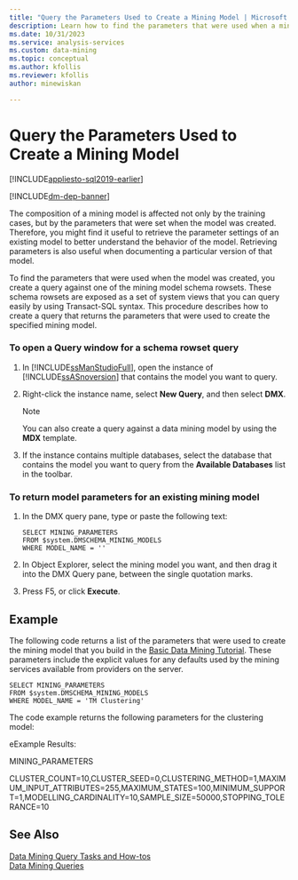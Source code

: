 ```yaml
---
title: "Query the Parameters Used to Create a Mining Model | Microsoft Docs"
description: Learn how to find the parameters that were used when a mining model was created by querying against one of the mining model schema rowsets.
ms.date: 10/31/2023
ms.service: analysis-services
ms.custom: data-mining
ms.topic: conceptual
ms.author: kfollis
ms.reviewer: kfollis
author: minewiskan

---
```

# Query the Parameters Used to Create a Mining Model
[!INCLUDE[appliesto-sql2019-earlier](../includes/appliesto-sql2019-earlier.md)]

[!INCLUDE[dm-dep-banner](../includes/dm-dep-banner.md)]

  The composition of a mining model is affected not only by the training cases, but by the parameters that were set when the model was created. Therefore, you might find it useful to retrieve the parameter settings of an existing model to better understand the behavior of the model. Retrieving parameters is also useful when documenting a particular version of that model.  
  
 To find the parameters that were used when the model was created, you create a query against one of the mining model schema rowsets. These schema rowsets are exposed as a set of system views that you can query easily by using Transact-SQL syntax. This procedure describes how to create a query that returns the parameters that were used to create the specified mining model.  
  
### To open a Query window for a schema rowset query  
  
1.  In [!INCLUDE[ssManStudioFull](../includes/ssmanstudiofull-md.md)], open the instance of [!INCLUDE[ssASnoversion](../includes/ssasnoversion-md.md)] that contains the model you want to query.  
  
2.  Right-click the instance name, select **New Query**, and then select **DMX**.  
  
    > [!NOTE]  
    >  You can also create a query against a data mining model by using the **MDX** template.  
  
3.  If the instance contains multiple databases, select the database that contains the model you want to query from the **Available Databases** list in the toolbar.  
  
### To return model parameters for an existing mining model  
  
1.  In the DMX query pane, type or paste the following text:  
  
    ```  
    SELECT MINING_PARAMETERS  
    FROM $system.DMSCHEMA_MINING_MODELS  
    WHERE MODEL_NAME = ''  
    ```  
  
2.  In Object Explorer, select the mining model you want, and then drag it into the DMX Query pane, between the single quotation marks.  
  
3.  Press F5, or click **Execute**.  
  
## Example  
 The following code returns a list of the parameters that were used to create the mining model that you build in the [Basic Data Mining Tutorial](/previous-versions/sql/sql-server-2016/ms167167(v=sql.130)). These parameters include the explicit values for any defaults used by the mining services available from providers on the server.  
  
```  
SELECT MINING_PARAMETERS   
FROM $system.DMSCHEMA_MINING_MODELS  
WHERE MODEL_NAME = 'TM Clustering'  
```  
  
 The code example returns the following parameters for the clustering model:  
  
 eExample Results:  
  
 MINING_PARAMETERS  
  
 CLUSTER_COUNT=10,CLUSTER_SEED=0,CLUSTERING_METHOD=1,MAXIMUM_INPUT_ATTRIBUTES=255,MAXIMUM_STATES=100,MINIMUM_SUPPORT=1,MODELLING_CARDINALITY=10,SAMPLE_SIZE=50000,STOPPING_TOLERANCE=10  
  
## See Also  
 [Data Mining Query Tasks and How-tos](../../analysis-services/data-mining/data-mining-query-tasks-and-how-tos.md)   
 [Data Mining Queries](../../analysis-services/data-mining/data-mining-queries.md)  
  
